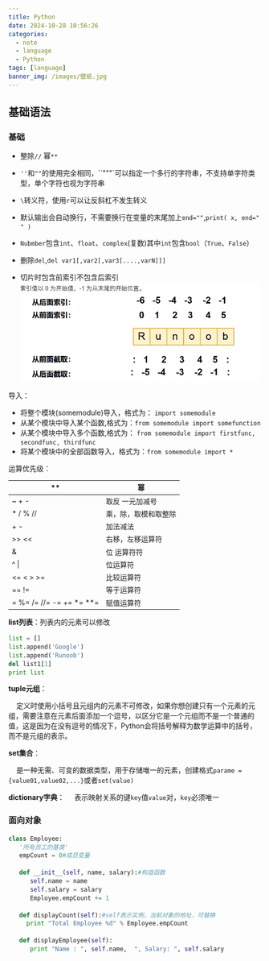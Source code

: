 ```yaml
---
title: Python
date: 2024-10-28 10:56:26
categories:
  - note
  - language
  - Python
tags: [language]
banner_img: /images/壁纸.jpg
---
```


## 基础语法

### 基础

- 整除`//` 幂`**`

- `''`和`""`的使用完全相同，``"""`可以指定一个多行的字符串，不支持单字符类型，单个字符也视为字符串

- `\`转义符，使用`r`可以让反斜杠不发生转义

- 默认输出会自动换行，不需要换行在变量的末尾加上`end=""`,`print( x, end=" " )`

- `Nubmber`包含`int`、`float`、`complex`(复数)其中`int`包含`bool`（`True`、`False`）

- 删除`del`,`del var1[,var2[,var3[....,varN]]]`

- 切片时包含前索引不包含后索引
  ![切片索引](../images/py/切片索引.png)

导入：
- 将整个模块(somemodule)导入，格式为： `import somemodule`
- 从某个模块中导入某个函数,格式为：`from somemodule import somefunction`
- 从某个模块中导入多个函数,格式为： `from somemodule import firstfunc, secondfunc, thirdfunc`
- 将某个模块中的全部函数导入，格式为：`from somemodule import *`

运算优先级：

| **                       | 幂                   |
| ------------------------ | -------------------- |
| ~ + -                    | 取反  一元加减号     |
| \* / % //                | 乘，除，取模和取整除 |
| \+ -                     | 加法减法             |
| \>> <<                   | 右移，左移运算符     |
| &                        | 位 运算符符          |
| ^ \|                     | 位运算符             |
| <=   <   >   >=          | 比较运算符           |
| == !=                    | 等于运算符           |
| = %= /= //= -= += *= **= | 赋值运算符           |

**list列表**：列表内的元素可以修改

```python
list = []
list.append('Google')
list.append('Runoob')
del list1[1]
print list
```

**tuple元组**：

&nbsp;&nbsp;&nbsp;&nbsp;定义时使用小括号且元组内的元素不可修改，如果你想创建只有一个元素的元组，需要注意在元素后面添加一个逗号，以区分它是一个元组而不是一个普通的值，这是因为在没有逗号的情况下，Python会将括号解释为数学运算中的括号，而不是元组的表示。

**set集合**：

&nbsp;&nbsp;&nbsp;&nbsp;是一种无需、可变的数据类型，用于存储唯一的元素，创建格式`parame = {value01,value02,...}`或者`set(value)`

**dictionary字典**：
&nbsp;&nbsp;&nbsp;&nbsp;表示映射关系的键`key`值`value`对，`key`必须唯一


### 面向对象

```python
class Employee:
   '所有员工的基类'
   empCount = 0#成员变量
 
   def __init__(self, name, salary):#构造函数
      self.name = name
      self.salary = salary
      Employee.empCount += 1
   
   def displayCount(self):#self表示实例，当前对象的地址，可替换
     print "Total Employee %d" % Employee.empCount
 
   def displayEmployee(self):
      print "Name : ", self.name,  ", Salary: ", self.salary
```

